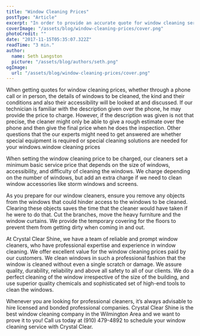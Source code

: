 ```yaml
---
title: "Window Cleaning Prices"
postType: "Article"
excerpt: "In order to provide an accurate quote for window cleaning services, it's important to understand what kind and how many windows will be cleaned, their current condition and how accessible they are. Sometimes we can provide a quote over the phone. Other times, we need an in-person visit to clarify the details or determine whether special equipment or solutions will be needed."
coverImage: "/assets/blog/window-cleaning-prices/cover.png"
photoCredit: ""
date: "2017-11-15T05:35:07.322Z"
readTime: "3 min."
author:
  name: Seth Langston
  picture: "/assets/blog/authors/seth.png"
ogImage:
  url: "/assets/blog/window-cleaning-prices/cover.png"
---
```


When getting quotes for window cleaning prices, whether through a phone call or in person, the details of windows to be cleaned, the kind and their conditions and also their accessibility will be looked at and discussed. If our technician is familiar with the description given over the phone, he may provide the price to charge. However, if the description was given is not that precise, the cleaner might only be able to give a rough estimate over the phone and then give the final price when he does the inspection. Other questions that the our experts might need to get answered are whether special equipment is required or special cleaning solutions are needed for your windows.window cleaning prices

When setting the window cleaning price to be charged, our cleaners set a minimum basic service price that depends on the size of windows, accessibility, and difficulty of cleaning the windows. We charge depending on the number of windows, but add an extra charge if we need to clean window accessories like storm windows and screens.

As you prepare for our window cleaners, ensure you remove any objects from the windows that could hinder access to the windows to be cleaned. Clearing these objects saves the time that the cleaner would have taken if he were to do that. Cut the branches, move the heavy furniture and the window curtains. We provide the temporary covering for the floors to prevent them from getting dirty when coming in and out.

At Crystal Clear Shine, we have a team of reliable and prompt window cleaners, who have professional expertise and experience in window cleaning. We offer excellent value for the window cleaning prices paid by our customers. We clean windows in such a professional fashion that the window is cleaned without even a single scratch or damage. We assure quality, durability, reliability and above all safety to all of our clients. We do a perfect cleaning of the window irrespective of the size of the building, and use superior quality chemicals and sophisticated set of high-end tools to clean the windows.

Whenever you are looking for professional cleaners, it’s always advisable to hire licensed and bonded professional companies. Crystal Clear Shine is the best window cleaning company in the Wilmington Area and we want to prove it to you! Call us today at (910) 479-4892 to schedule your window cleaning service with Crystal Clear.
